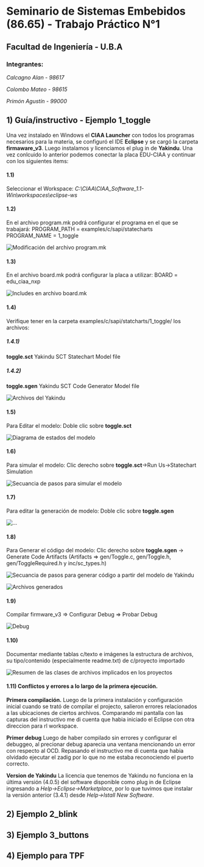 
# **Seminario de Sistemas Embebidos (86.65) - Trabajo Práctico N°1**
## **Facultad de Ingeniería - U.B.A**

### **Integrantes:**

  *Calcagno Alan - 98617*

  *Colombo Mateo - 98615*

  *Primón Agustín - 99000*

## 1) Guía/instructivo - Ejemplo 1_toggle

Una vez instalado en Windows el **CIAA Launcher** con todos los programas necesarios para la materia, se configuró el IDE **Eclipse** y se cargó la carpeta **firmaware_v3**. Luego instalamos y licenciamos el plug in de **Yakindu**. Una vez conlcuido lo anterior podemos conectar la placa EDU-CIAA y continuar con los siguientes items:

#### 1.1) 
Seleccionar el Workspace: *C:\CIAA\CIAA_Software_1.1-Win\workspaces\eclipse-ws*

#### 1.2) 
En el archivo program.mk podrá configurar el programa en el que se trabajará: PROGRAM_PATH = examples/c/sapi/statecharts PROGRAM_NAME = 1_toggle

![Modificación del archivo program.mk](https://github.com/matecolombo/Robot-Jardinero/blob/6bf8ad108e5bf607c34b56a1e7538894aaca3426/TP1/Imagenes_TP1/Item%201/select_program.PNG)


#### 1.3)
En el archivo board.mk podrá configurar la placa a utilizar: BOARD = edu_ciaa_nxp

![Includes en archivo board.mk](https://github.com/matecolombo/Robot-Jardinero/blob/67263f8ae2f6c72e95644966950391462b45893e/TP1/Imagenes_TP1/Item%201/includes.PNG)

#### 1.4)
Verifique tener en la carpeta examples/c/sapi/statcharts/1_toggle/ los archivos:

##### 1.4.1) 
**toggle.sct** Yakindu SCT Statechart Model file
##### 1.4.2)
**toggle.sgen** Yakindu SCT Code Generator Model file

![Archivos del Yakindu](https://github.com/matecolombo/Robot-Jardinero/blob/67263f8ae2f6c72e95644966950391462b45893e/TP1/Imagenes_TP1/Item%201/1_Toggle.PNG)

#### 1.5)
Para Editar el modelo: Doble clic sobre **toggle.sct**

![Diagrama de estados del modelo](https://github.com/matecolombo/Robot-Jardinero/blob/67263f8ae2f6c72e95644966950391462b45893e/TP1/Imagenes_TP1/Item%201/modelo.PNG)

#### 1.6)
Para simular el modelo: Clic derecho sobre **toggle.sct**->Run Us->Statechart Simulation

![Secuancia de pasos para simular el modelo](https://github.com/matecolombo/Robot-Jardinero/blob/67263f8ae2f6c72e95644966950391462b45893e/TP1/Imagenes_TP1/Item%201/Simulacion.png)

#### 1.7)
Para editar la generación de modelo: Doble clic sobre **toggle.sgen**

![...](https://github.com/matecolombo/Robot-Jardinero/blob/67263f8ae2f6c72e95644966950391462b45893e/TP1/Imagenes_TP1/Item%201/generador.PNG)

#### 1.8)
Para Generar el código del modelo: Clic derecho sobre **toggle.sgen** -> Generate Code Artifacts (Artifacts => gen/Toggle.c, gen/Toggle.h, gen/ToggleRequired.h y inc/sc_types.h)

![Secuancia de pasos para generar código a partir del modelo de Yakindu](https://github.com/matecolombo/Robot-Jardinero/blob/57b0ff8d08d4ad0bed0c01417424829bffd83e38/TP1/Imagenes_TP1/Item%201/code_artifacts.png)

![Archivos generados](https://github.com/matecolombo/Robot-Jardinero/blob/57b0ff8d08d4ad0bed0c01417424829bffd83e38/TP1/Imagenes_TP1/Item%201/archivos_generados.PNG)

#### 1.9)
Compilar firmware_v3 => Configurar Debug => Probar Debug

![Debug]()

#### 1.10)
Documentar mediante tablas c/texto e imágenes la estructura de archivos, su tipo/contenido (especialmente readme.txt) de c/proyecto importado

![Resumen de las clases de archivos implicados en los proyectos](https://github.com/matecolombo/Robot-Jardinero/blob/57b0ff8d08d4ad0bed0c01417424829bffd83e38/TP1/Imagenes_TP1/Item%201/diagrama%20de%20archivos.drawio.png)

#### 1.11) Conflictos y errores a lo largo de la primera ejecución.

**Primera compilación.**
Luego de la primera instalación y configuración inicial cuando se trató de compilar el projecto, salieron errores relacionados a las ubicaciones de ciertos archivos. Comparando mi pantalla con las capturas del instructivo me di cuenta que habia iniciado el Eclipse con otra direccion para rl workspace.

**Primer debug**
Luego de haber compilado sin errores y configurar el debuggeo, al precionar debug aparecia una ventana mencionando un error con respecto al OCD. Repasando el instructivo me di cuenta que habia olvidado ejecutar el zadig por lo que no me estaba reconociendo el puerto correcto. 

**Version de Yakindu**
La licencia que tenemos de Yakindu no funciona en la última versión (4.0.5) del software disponible como plug in de Eclipse ingresando a *Help->Eclipse->Marketplace*, por lo que tuvimos que instalar la versión anterior (3.4.1) desde *Help->Istall New Software*.


## 2) Ejemplo 2_blink

## 3) Ejemplo 3_buttons

## 4) Ejemplo para TPF




